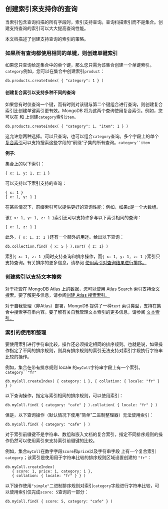 ## 创建索引来支持你的查询

当索引包含查询扫描的所有字段时，索引支持查询。查询扫描索引而不是集合。创建支持查询的索引可以大大提高查询性能。

本文档描述了创建支持查询的索引的策略。

### 如果所有查询都使用相同的单键，则创建单键索引

如果您只查询给定集合中的单个键，那么您只需为该集合创建一个单键索引。`category`例如，您可以在集合中创建索引`product`：

```
db.products.createIndex( { "category": 1 } )
```

#### 创建复合索引以支持多种不同的查询

如果您有时仅查询一个键，而有时则对该键与第二个键组合进行查询，则创建复合索引比创建单键索引更有效。MongoDB 将为这两个查询使用复合索引。例如，您可以在 和 上创建`category`索引`item`。

```
db.products.createIndex( { "category": 1, "item": 1 } )
```

这允许您两种选择。可以只查询，也可以组合`category`查询。多个字段上的单个[复合索引](https://www.mongodb.com/docs/v7.0/core/indexes/index-types/index-compound/#std-label-index-type-compound)可以支持搜索这些字段的“前缀”子集的所有查询。`category``item`

**例子:**

集合上的以下索引：

```
{ x: 1, y: 1, z: 1 }
```

可以支持以下索引支持的查询：

```
{ x: 1 }
{ x: 1, y: 1 }
```

在某些情况下，前缀索引可以提供更好的查询性能：例如，如果`z`是一个大数组。

该`{ x: 1, y: 1, z: 1 }`索引还可以支持许多与以下索引相同的查询：

```
{ x: 1, z: 1 }
```

此外，`{ x: 1, z: 1 }`还有一个额外的用途。给出以下查询：

```
db.collection.find( { x: 5 } ).sort( { z: 1} )
```

索引`{ x: 1, z: 1 }`同时支持查询和排序操作，而`{ x: 1, y: 1, z: 1 }`索引只支持查询。有关排序的更多信息，请参阅 [使用索引对查询结果进行排序。](https://www.mongodb.com/docs/v7.0/tutorial/sort-results-with-indexes/#std-label-sorting-with-indexes)

### 创建索引以支持文本搜索

对于托管在 MongoDB Atlas 上的数据，您可以使用 Atlas Search 索引支持全文搜索。要了解更多信息，请参阅[创建 Atlas 搜索索引。](https://www.mongodb.com/docs/atlas/atlas-search/create-index/)

对于自我管理（非Atlas）部署，MongoDB 提供了一种`text` 索引类型，支持在集合中搜索字符串内容。要了解有关自我管理文本索引的更多信息，请参阅 [文本索引。](https://www.mongodb.com/docs/v7.0/core/indexes/index-types/index-text/#std-label-index-feature-text)

### 索引的使用和整理

要使用索引进行字符串比较，操作还必须指定相同的排序规则。也就是说，如果操作指定了不同的排序规则，则具有排序规则的索引无法支持对索引字段执行字符串比较的操作。

例如，集合在带有排序规则 locale 的`myColl`字符串字段上有一个索引。`category``"fr"`

```
db.myColl.createIndex( { category: 1 }, { collation: { locale: "fr" } } )
```

以下查询操作，指定与索引相同的排序规则，可以使用索引：

```
db.myColl.find( { category: "cafe" } ).collation( { locale: "fr" } )
```

但是，以下查询操作（默认情况下使用“简单”二进制整理器）无法使用索引：

```
db.myColl.find( { category: "cafe" } )
```

对于索引前缀键不是字符串、数组和嵌入文档的复合索引，指定不同排序规则的操作仍然可以使用索引来支持索引前缀键的比较。

例如，集合`myColl`在数字字段`score`和`price`以及字符串字段 上有一个复合索引`category`；该索引是使用用于字符串比较的排序规则区域设置创建的 `"fr"`：

```
db.myColl.createIndex(
   { score: 1, price: 1, category: 1 },
   { collation: { locale: "fr" } } )
```

以下操作使用`"simple"`二进制排序规则对索引`category`字段进行字符串比较，可以使用索引仅完成`score: 5`查询的一部分：

```
db.myColl.find( { score: 5, category: "cafe" } )
```